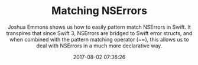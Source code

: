 ---
title: "Matching NSErrors"
subtitle: "Joshua Emmons shows us how to easily pattern match NSErrors in Swift. It transpires that since Swift 3, NSErrors are bridged to Swift error structs, and when combined with the pattern matching operator (~=), this allows us to deal with NSErrors in a much more declarative way."
tags: ["error"]
link: "http://www.figure.ink/blog/2017/7/24/update-matching-nserrors"
date: "2017-08-02 07:36:26"
---